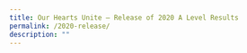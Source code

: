 ```yaml
---
title: Our Hearts Unite – Release of 2020 A Level Results
permalink: /2020-release/
description: ""
---
```

